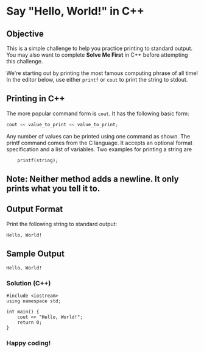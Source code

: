 # Say "Hello, World!" in C++

## Objective

This is a simple challenge to help you practice printing to standard output.  
You may also want to complete **Solve Me First** in C++ before attempting this challenge.

We're starting out by printing the most famous computing phrase of all time!  
In the editor below, use either `printf` or `cout` to print the string to stdout.

## Printing in C++

The more popular command form is `cout`. It has the following basic form:

```cpp
cout << value_to_print << value_to_print;
```

Any number of values can be printed using one command as shown.
The printf command comes from the C language. It accepts an optional format specification and a list of variables. Two examples for printing a string are

``` printf("%s", string);
    printf(string);
```

## Note: Neither method adds a newline. It only prints what you tell it to.

## Output Format

Print the following string to standard output:

``` Hello, World! ```

##  Sample Output

``` Hello, World! ```

### Solution (C++)

```
#include <iostream>
using namespace std;

int main() {
    cout << "Hello, World!";
    return 0;
}
```
### Happy coding! 